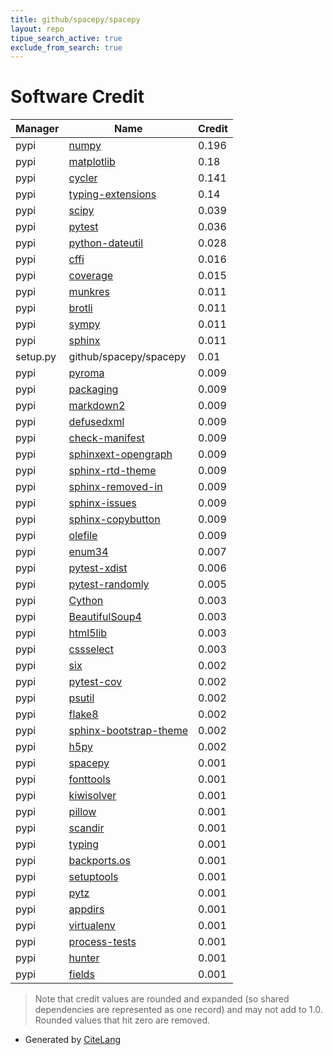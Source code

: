 ```yaml
---
title: github/spacepy/spacepy
layout: repo
tipue_search_active: true
exclude_from_search: true
---
```

# Software Credit

|Manager|Name|Credit|
|-------|----|------|
|pypi|[numpy](https://www.numpy.org)|0.196|
|pypi|[matplotlib](https://matplotlib.org)|0.18|
|pypi|[cycler](https://github.com/matplotlib/cycler)|0.141|
|pypi|[typing-extensions](https://typing.readthedocs.io/)|0.14|
|pypi|[scipy](https://www.scipy.org)|0.039|
|pypi|[pytest](https://docs.pytest.org/en/latest/)|0.036|
|pypi|[python-dateutil](https://github.com/dateutil/dateutil)|0.028|
|pypi|[cffi](https://pypi.org/project/cffi)|0.016|
|pypi|[coverage](https://pypi.org/project/coverage)|0.015|
|pypi|[munkres](https://software.clapper.org/munkres/)|0.011|
|pypi|[brotli](https://github.com/google/brotli)|0.011|
|pypi|[sympy](https://sympy.org)|0.011|
|pypi|[sphinx](https://pypi.org/project/sphinx)|0.011|
|setup.py|github/spacepy/spacepy|0.01|
|pypi|[pyroma](https://pypi.org/project/pyroma)|0.009|
|pypi|[packaging](https://pypi.org/project/packaging)|0.009|
|pypi|[markdown2](https://pypi.org/project/markdown2)|0.009|
|pypi|[defusedxml](https://pypi.org/project/defusedxml)|0.009|
|pypi|[check-manifest](https://pypi.org/project/check-manifest)|0.009|
|pypi|[sphinxext-opengraph](https://pypi.org/project/sphinxext-opengraph)|0.009|
|pypi|[sphinx-rtd-theme](https://pypi.org/project/sphinx-rtd-theme)|0.009|
|pypi|[sphinx-removed-in](https://pypi.org/project/sphinx-removed-in)|0.009|
|pypi|[sphinx-issues](https://pypi.org/project/sphinx-issues)|0.009|
|pypi|[sphinx-copybutton](https://pypi.org/project/sphinx-copybutton)|0.009|
|pypi|[olefile](https://pypi.org/project/olefile)|0.009|
|pypi|[enum34](https://pypi.org/project/enum34)|0.007|
|pypi|[pytest-xdist](https://pypi.org/project/pytest-xdist)|0.006|
|pypi|[pytest-randomly](https://pypi.org/project/pytest-randomly)|0.005|
|pypi|[Cython](https://pypi.org/project/Cython)|0.003|
|pypi|[BeautifulSoup4](https://pypi.org/project/BeautifulSoup4)|0.003|
|pypi|[html5lib](https://pypi.org/project/html5lib)|0.003|
|pypi|[cssselect](https://pypi.org/project/cssselect)|0.003|
|pypi|[six](https://pypi.org/project/six)|0.002|
|pypi|[pytest-cov](https://github.com/pytest-dev/pytest-cov)|0.002|
|pypi|[psutil](https://pypi.org/project/psutil)|0.002|
|pypi|[flake8](https://pypi.org/project/flake8)|0.002|
|pypi|[sphinx-bootstrap-theme](https://pypi.org/project/sphinx-bootstrap-theme)|0.002|
|pypi|[h5py](http://www.h5py.org)|0.002|
|pypi|[spacepy](https://github.com/spacepy/spacepy)|0.001|
|pypi|[fonttools](http://github.com/fonttools/fonttools)|0.001|
|pypi|[kiwisolver](https://github.com/nucleic/kiwi)|0.001|
|pypi|[pillow](https://python-pillow.org)|0.001|
|pypi|[scandir](https://pypi.org/project/scandir)|0.001|
|pypi|[typing](https://pypi.org/project/typing)|0.001|
|pypi|[backports.os](https://pypi.org/project/backports.os)|0.001|
|pypi|[setuptools](https://pypi.org/project/setuptools)|0.001|
|pypi|[pytz](https://pypi.org/project/pytz)|0.001|
|pypi|[appdirs](https://pypi.org/project/appdirs)|0.001|
|pypi|[virtualenv](https://pypi.org/project/virtualenv)|0.001|
|pypi|[process-tests](https://pypi.org/project/process-tests)|0.001|
|pypi|[hunter](https://pypi.org/project/hunter)|0.001|
|pypi|[fields](https://pypi.org/project/fields)|0.001|


> Note that credit values are rounded and expanded (so shared dependencies are represented as one record) and may not add to 1.0. Rounded values that hit zero are removed.


- Generated by [CiteLang](https://github.com/vsoch/citelang)
